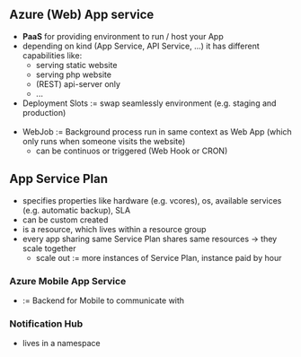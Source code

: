 ## Azure (Web) App service
- **PaaS** for providing environment to run / host your App
- depending on kind (App Service, API Service, ...) it has different capabilities like:
	- serving static website
	- serving php website
	- (REST) api-server only
	- ...
- Deployment Slots := swap seamlessly environment (e.g. staging and production) <br/><br/>
- WebJob := Background process run in same context as Web App (which only runs when someone visits the website)
	- can be continuos or triggered (Web Hook or CRON)

## App Service Plan
- specifies properties like hardware (e.g. vcores), os, available services (e.g. automatic backup), SLA
- can be custom created
- is a resource, which lives within a resource group
- every app sharing same Service Plan shares same resources -> they scale together
	- scale out := more instances of Service Plan, instance paid by hour

### Azure Mobile App Service
- := Backend for Mobile to communicate with

### Notification Hub
- lives in a namespace